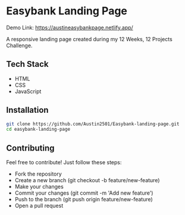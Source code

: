 # Easybank Landing Page

Demo Link: https://austineasybankpage.netlify.app/

A responsive landing page created during my 12 Weeks, 12 Projects Challenge.

## Tech Stack
- HTML
- CSS
- JavaScript


## Installation
```bash
git clone https://github.com/Austin2501/Easybank-landing-page.git
cd easybank-landing-page

```
## Contributing
Feel free to contribute! Just follow these steps:  

- Fork the repository  
- Create a new branch (git checkout -b feature/new-feature)  
- Make your changes  
- Commit your changes (git commit -m 'Add new feature')  
- Push to the branch (git push origin feature/new-feature)  
- Open a pull request  
